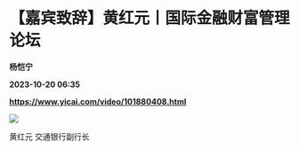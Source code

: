 # 【嘉宾致辞】黄红元丨国际金融财富管理论坛
**杨恺宁**

**2023-10-20 06:35**

**https://www.yicai.com/video/101880408.html**

![](http://imgcdn.yicai.com/vms-new/2023/10/037ad7a0fc8c53fbc0ce575d19a9a6cc_cJes.jpg) 

黄红元 交通银行副行长